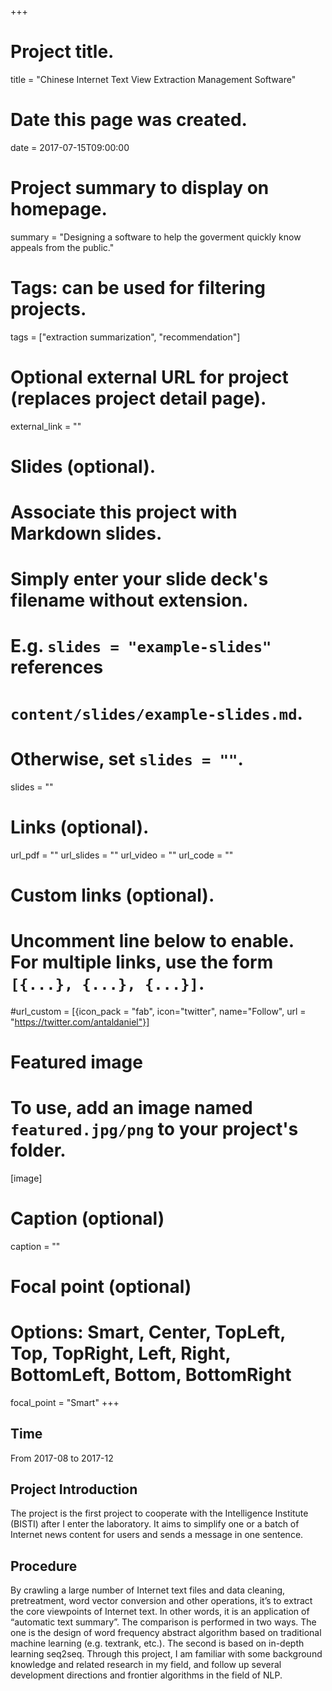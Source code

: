+++
# Project title.
title = "Chinese Internet Text View Extraction Management Software"

# Date this page was created.
date = 2017-07-15T09:00:00

# Project summary to display on homepage.
summary = "Designing a software to help the goverment quickly know appeals from the public."

# Tags: can be used for filtering projects.
tags = ["extraction summarization", "recommendation"]

# Optional external URL for project (replaces project detail page).
external_link = ""

# Slides (optional).
#   Associate this project with Markdown slides.
#   Simply enter your slide deck's filename without extension.
#   E.g. `slides = "example-slides"` references 
#   `content/slides/example-slides.md`.
#   Otherwise, set `slides = ""`.
slides = ""

# Links (optional).
url_pdf = ""
url_slides = ""
url_video = ""
url_code = ""

# Custom links (optional).
#   Uncomment line below to enable. For multiple links, use the form `[{...}, {...}, {...}]`.
#url_custom = [{icon_pack = "fab", icon="twitter", name="Follow", url = "https://twitter.com/antaldaniel"}]

# Featured image
# To use, add an image named `featured.jpg/png` to your project's folder. 
[image]
  # Caption (optional)
  caption = ""
  
  # Focal point (optional)
  # Options: Smart, Center, TopLeft, Top, TopRight, Left, Right, BottomLeft, Bottom, BottomRight
  focal_point = "Smart"
+++

## Time

From 2017-08 to 2017-12

## Project Introduction

The project is the first project to cooperate with the Intelligence Institute (BISTI) after I enter the laboratory.
It aims to simplify one or a batch of Internet news content for users and sends a message in one sentence.

## Procedure
By crawling a large number of Internet text files and data cleaning, pretreatment, word vector conversion and other operations, it’s to extract the core viewpoints of Internet text. In other words, it is an application of “automatic text summary”. The comparison is performed in two ways. The one is the design of word frequency abstract algorithm based on traditional machine learning (e.g. textrank, etc.). The second is based on in-depth learning seq2seq. Through this project, I am familiar with some background knowledge and related research in my field, and follow up several development directions and frontier algorithms in the field of NLP. 
